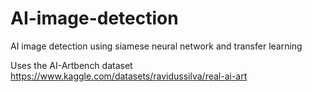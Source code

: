 # AI-image-detection
AI image detection using siamese neural network and transfer learning

Uses the AI-Artbench dataset https://www.kaggle.com/datasets/ravidussilva/real-ai-art